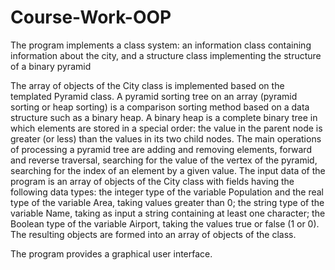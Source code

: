 # Course-Work-OOP
The program implements a class system: an information class containing information about the city, and a structure class implementing the structure of a binary pyramid

The array of objects of the City class is implemented based on the templated Pyramid class.
A pyramid sorting tree on an array (pyramid sorting or heap sorting) is a comparison sorting method based on a data structure such as a binary heap. A binary heap is a complete binary tree in which elements are stored in a special order: the value in the parent node is greater (or less) than the values in its two child nodes.
The main operations of processing a pyramid tree are adding and removing elements, forward and reverse traversal, searching for the value of the vertex of the pyramid, searching for the index of an element by a given value.
The input data of the program is an array of objects of the City class with fields having the following data types: the integer type of the variable Population and the real type of the variable Area, taking values greater than 0; the string type of the variable Name, taking as input a string containing at least one character; the Boolean type of the variable Airport, taking the values true or false (1 or 0). The resulting objects are formed into an array of objects of the class.

The program provides a graphical user interface.
